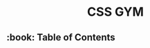 <h1 align="center"> CSS GYM </h1>

<!-- TABLE OF CONTENTS -->
<h2 id="table-of-contents"> :book: Table of Contents</h2>
